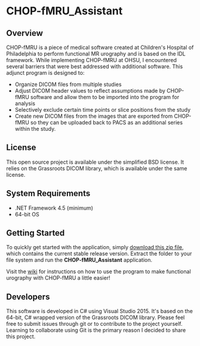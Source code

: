 # CHOP-fMRU_Assistant

## Overview

CHOP-fMRU is a piece of medical software created at Children's Hospital of Philadelphia to perform functional MR urography and is based on the IDL framework. While implementing CHOP-fMRU at OHSU, I encountered several barriers that were best addressed with additional software. This adjunct program is designed to:
* Organize DICOM files from multiple studies
* Adjust DICOM header values to reflect assumptions made by CHOP-fMRU software and allow them to be imported into the program for analysis
* Selectively exclude certain time points or slice positions from the study
* Create new DICOM files from the images that are exported from CHOP-fMRU so they can be uploaded back to PACS as an additional series within the study.

## License

This open source project is available under the simplified BSD license. It relies on the Grassroots DICOM library, which is available under the same license.

## System Requirements

* .NET Framework 4.5 (minimum)
* 64-bit OS

## Getting Started

To quickly get started with the application, simply [download this zip file](https://github.com/overtone1000/CHOP-fMRU_Assistant/raw/master/CHOP-fMRU_Assistant_Release.zip), which contains the current stable release version. Extract the folder to your file system and run the **CHOP-fMRU_Assistant** application.

Visit the [wiki](https://github.com/overtone1000/CHOP-fMRU_Assistant/wiki) for instructions on how to use the program to make functional urography with CHOP-fMRU a little easier!

## Developers

This software is developed in C# using Visual Studio 2015. It's based on the 64-bit, C# wrapped version of the Grassroots DICOM library. Please feel free to submit issues through git or to contribute to the project yourself. Learning to collaborate using Git is the primary reason I decided to share this project.
